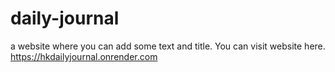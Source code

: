 # daily-journal
a website where you can add some text and title.
You can visit website here. https://hkdailyjournal.onrender.com
